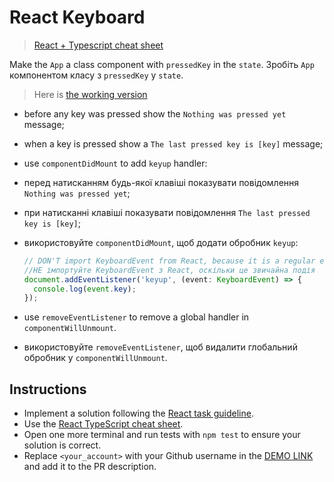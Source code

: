 # React Keyboard

> [React + Typescript cheat sheet](https://mate-academy.github.io/fe-program/js/extra/react-typescript)

Make the `App` a class component with `pressedKey` in the `state`.
Зробіть `App` компонентом класу з `pressedKey` у `state`.

> Here is [the working version](https://mate-academy.github.io/react_keyboard/)

- before any key was pressed show the `Nothing was pressed yet` message;
- when a key is pressed show a `The last pressed key is [key]` message;
- use `componentDidMount` to add `keyup` handler:

- перед натисканням будь-якої клавіші показувати повідомлення `Nothing was pressed yet`;
- при натисканні клавіші показувати повідомлення `The last pressed key is [key]`;
- використовуйте `componentDidMount`, щоб додати обробник `keyup`:
    ```ts
    // DON'T import KeyboardEvent from React, because it is a regular event
    //НЕ імпортуйте KeyboardEvent з React, оскільки це звичайна подія
    document.addEventListener('keyup', (event: KeyboardEvent) => {
      console.log(event.key);
    });
    ```
- use `removeEventListener` to remove a global handler in `componentWillUnmount`.
- використовуйте `removeEventListener`, щоб видалити глобальний обробник у `componentWillUnmount`.

## Instructions

- Implement a solution following the [React task guideline](https://github.com/mate-academy/react_task-guideline#react-tasks-guideline).
- Use the [React TypeScript cheat sheet](https://mate-academy.github.io/fe-program/js/extra/react-typescript).
- Open one more terminal and run tests with `npm test` to ensure your solution is correct.
- Replace `<your_account>` with your Github username in the [DEMO LINK](https://<your_account>.github.io/react_keyboard/) and add it to the PR description.
